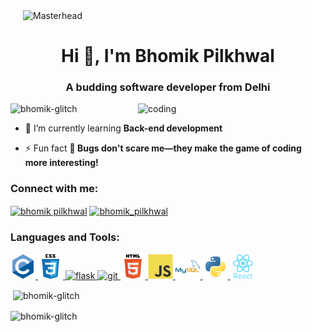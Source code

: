 <img src="https://camo.githubusercontent.com/e2d6f3e3129294f666bbb0156a695bf71168a6917f87775349eabe4e6bde972e/68747470733a2f2f692e67697068792e636f6d2f6d656469612f76312e59326c6b505463354d4749334e6a4578655746344d6d746c6447396965585a32596d74694e6d3434625445325a47646c4f575a3365475a7a6432353663326c726132393465435a6c634431324d563970626e526c636d35686246396e61575a66596e6c666157516d593351395a772f4363774c4156313163414c68334f75454a352f67697068792e676966" alt="Masterhead" style=" width: 870px; height: 250px; margin-left:20px;"/>
<h1 align="center">Hi 👋, I'm Bhomik Pilkhwal</h1>
<h3 align="center">A budding software developer from Delhi</h3>

<img align ="right" alt="coding" width ="300"
  src="https://media4.giphy.com/media/v1.Y2lkPTc5MGI3NjExbW5neWczc3E5OGh3dDFnbTVweGVkNDB3dGkzbmhtZWlmcTk2NWVtYiZlcD12MV9pbnRlcm5hbF9naWZfYnlfaWQmY3Q9Zw/bGgsc5mWoryfgKBx1u/giphy.webp">

<p align="left"> <img src="https://komarev.com/ghpvc/?username=bhomik-glitch&label=Profile%20views&color=0e75b6&style=flat" alt="bhomik-glitch" /> </p>

- 🌱 I’m currently learning **Back-end development**

- ⚡ Fun fact **🐞 Bugs don't scare me—they make the game of coding more interesting!**

<h3 align="left">Connect with me:</h3>
<p align="left">
<a href="https://linkedin.com/in/bhomik pilkhwal" target="blank"><img align="center" src="https://raw.githubusercontent.com/rahuldkjain/github-profile-readme-generator/master/src/images/icons/Social/linked-in-alt.svg" alt="bhomik pilkhwal" height="30" width="40" /></a>
<a href="https://instagram.com/bhomik_pilkhwal" target="blank"><img align="center" src="https://raw.githubusercontent.com/rahuldkjain/github-profile-readme-generator/master/src/images/icons/Social/instagram.svg" alt="bhomik_pilkhwal" height="30" width="40" /></a>
</p>

<h3 align="left">Languages and Tools:</h3>
<p align="left"> <a href="https://www.cprogramming.com/" target="_blank" rel="noreferrer"> <img src="https://raw.githubusercontent.com/devicons/devicon/master/icons/c/c-original.svg" alt="c" width="40" height="40"/> </a> <a href="https://www.w3schools.com/css/" target="_blank" rel="noreferrer"> <img src="https://raw.githubusercontent.com/devicons/devicon/master/icons/css3/css3-original-wordmark.svg" alt="css3" width="40" height="40"/> </a> <a href="https://flask.palletsprojects.com/" target="_blank" rel="noreferrer"> <img src="https://encrypted-tbn0.gstatic.com/images?q=tbn:ANd9GcTmD38KsMgEwahtWc_Nfs5ZVktP9dBc36MUZA&s" alt="flask" width="40" height="40"/> </a> <a href="https://git-scm.com/" target="_blank" rel="noreferrer"> <img src="https://www.vectorlogo.zone/logos/git-scm/git-scm-icon.svg" alt="git" width="40" height="40"/> </a> <a href="https://www.w3.org/html/" target="_blank" rel="noreferrer"> <img src="https://raw.githubusercontent.com/devicons/devicon/master/icons/html5/html5-original-wordmark.svg" alt="html5" width="40" height="40"/> </a> <a href="https://developer.mozilla.org/en-US/docs/Web/JavaScript" target="_blank" rel="noreferrer"> <img src="https://raw.githubusercontent.com/devicons/devicon/master/icons/javascript/javascript-original.svg" alt="javascript" width="40" height="40"/> </a> <a href="https://www.mysql.com/" target="_blank" rel="noreferrer"> <img src="https://raw.githubusercontent.com/devicons/devicon/master/icons/mysql/mysql-original-wordmark.svg" alt="mysql" width="40" height="40"/> </a> <a href="https://www.python.org" target="_blank" rel="noreferrer"> <img src="https://raw.githubusercontent.com/devicons/devicon/master/icons/python/python-original.svg" alt="python" width="40" height="40"/> </a> <a href="https://reactjs.org/" target="_blank" rel="noreferrer"> <img src="https://raw.githubusercontent.com/devicons/devicon/master/icons/react/react-original-wordmark.svg" alt="react" width="40" height="40"/> </a> </p>



<p>&nbsp;<img align="center" src="https://github-readme-stats.vercel.app/api?username=bhomik-glitch&show_icons=true&locale=en" alt="bhomik-glitch" /></p>

<p><img align="center" src="https://github-readme-streak-stats.herokuapp.com/?user=bhomik-glitch&" alt="bhomik-glitch" /></p>
